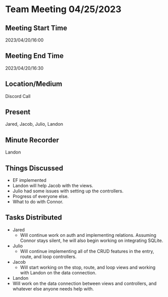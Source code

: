 
 # Team Meeting 04/25/2023

## Meeting Start Time
2023/04/20/16:00
## Meeting End Time
2023/04/20/16:30

## Location/Medium

Discord Call

## Present

Jared, Jacob, Julio, Landon

## Minute Recorder

Landon

## Things Discussed
* EF implemented
* Landon will help Jacob with the views.
* Julio had some issues with setting up the controllers.
* Progress of everyone else.
* What to do with Connor.

## Tasks Distributed
* Jared
  * Will continue work on auth and implementing relations. Assuming Connor stays silent, he will also begin working on integrating SQLite.
* Julio
  * Will continue implementing all of the CRUD features in the entry, route, and loop controllers.
* Jacob
  * Will start working on the stop, route, and loop views and working with Landon on the data connection.
* Landon
 * Will work on the data connection between views and controllers, and whatever else anyone needs help with.
